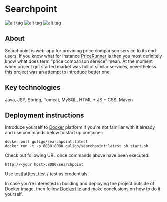 # Searchpoint

![alt tag](https://raw.githubusercontent.com/guligo/docker-images/master/searchpoint/searchpoint.png)
![alt tag](https://raw.githubusercontent.com/guligo/docker-images/master/searchpoint/searchpoint-2.png)
![alt tag](https://raw.githubusercontent.com/guligo/docker-images/master/searchpoint/searchpoint-3.png)

## About

Searchpoint is web-app for providing price comparison service to its end-users. If you know what for instance [PriceRunner](http://www.pricerunner.com) is then you most definitely know what does term "price comparison service" mean. At the moment when project got started market was full of similar services, nevertheless this project was an attempt to introduce better one.

## Key technologies

Java, JSP, Spring, Tomcat, MySQL, HTML + JS + CSS, Maven

## Deployment instructions

Introduce yourself to [Docker](https://www.docker.com) platform if you're not familiar with it already and use commands below to start up container:

```
docker pull guligo/searchpoint:latest
docker run -t -p 8080:8080 guligo/searchpoint:latest sh start.sh
```

Check out following URL once commands above have been executed:

```
http://<your host>:8080/searchpoint
```

Use test[at]test.test / test as credentials.

In case you're interested in building and deploying the project outside of Docker image, then follow [Dockerfile](https://github.com/guligo/docker-images/blob/master/searchpoint/Dockerfile) and make conclusions on how to do it yourself.
